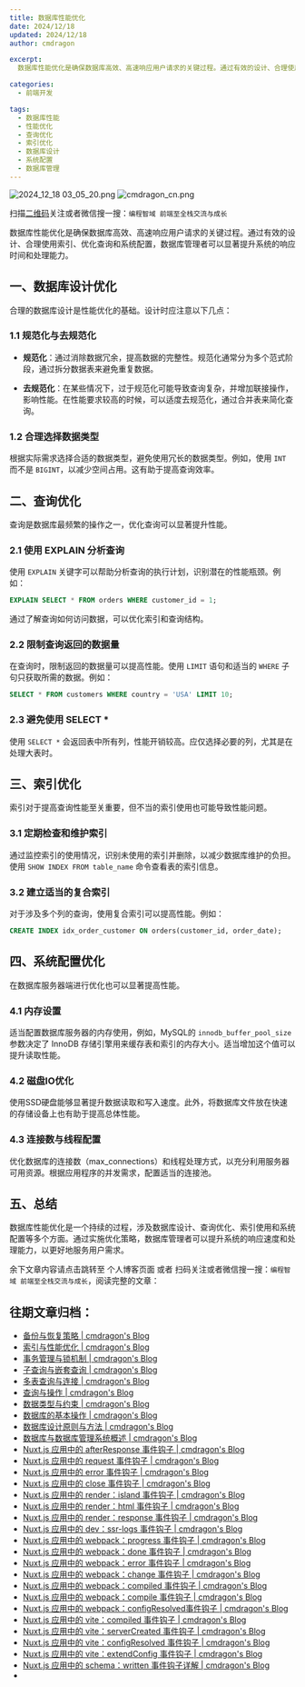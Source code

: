 ```yaml
---
title: 数据库性能优化
date: 2024/12/18
updated: 2024/12/18
author: cmdragon

excerpt:
  数据库性能优化是确保数据库高效、高速响应用户请求的关键过程。通过有效的设计、合理使用索引、优化查询和系统配置，数据库管理者可以显著提升系统的响应时间和处理能力。

categories:
  - 前端开发

tags:
  - 数据库性能
  - 性能优化
  - 查询优化
  - 索引优化
  - 数据库设计
  - 系统配置
  - 数据库管理
---
```


<img src="https://static.amd794.com/blog/images/2024_12_18 03_05_20.png@blog" title="2024_12_18 03_05_20.png" alt="2024_12_18 03_05_20.png"/>

<img src="https://api2.cmdragon.cn/upload/cmder/20250304_012821924.jpg" title="cmdragon_cn.png" alt="cmdragon_cn.png"/>


扫描[二维码](https://api2.cmdragon.cn/upload/cmder/20250304_012821924.jpg)关注或者微信搜一搜：`编程智域 前端至全栈交流与成长`



数据库性能优化是确保数据库高效、高速响应用户请求的关键过程。通过有效的设计、合理使用索引、优化查询和系统配置，数据库管理者可以显著提升系统的响应时间和处理能力。



## 一、数据库设计优化

合理的数据库设计是性能优化的基础。设计时应注意以下几点：

### 1.1 规范化与去规范化

- **规范化**：通过消除数据冗余，提高数据的完整性。规范化通常分为多个范式阶段，通过拆分数据表来避免重复数据。

- **去规范化**：在某些情况下，过于规范化可能导致查询复杂，并增加联接操作，影响性能。在性能要求较高的时候，可以适度去规范化，通过合并表来简化查询。

### 1.2 合理选择数据类型

根据实际需求选择合适的数据类型，避免使用冗长的数据类型。例如，使用 `INT` 而不是 `BIGINT`，以减少空间占用。这有助于提高查询效率。

## 二、查询优化

查询是数据库最频繁的操作之一，优化查询可以显著提升性能。

### 2.1 使用 EXPLAIN 分析查询

使用 `EXPLAIN` 关键字可以帮助分析查询的执行计划，识别潜在的性能瓶颈。例如：

```sql
EXPLAIN SELECT * FROM orders WHERE customer_id = 1;
```

通过了解查询如何访问数据，可以优化索引和查询结构。

### 2.2 限制查询返回的数据量

在查询时，限制返回的数据量可以提高性能。使用 `LIMIT` 语句和适当的 `WHERE` 子句只获取所需的数据。例如：

```sql
SELECT * FROM customers WHERE country = 'USA' LIMIT 10;
```

### 2.3 避免使用 SELECT *

使用 `SELECT *` 会返回表中所有列，性能开销较高。应仅选择必要的列，尤其是在处理大表时。

## 三、索引优化

索引对于提高查询性能至关重要，但不当的索引使用也可能导致性能问题。

### 3.1 定期检查和维护索引

通过监控索引的使用情况，识别未使用的索引并删除，以减少数据库维护的负担。使用 `SHOW INDEX FROM table_name` 命令查看表的索引信息。

### 3.2 建立适当的复合索引

对于涉及多个列的查询，使用复合索引可以提高性能。例如：

```sql
CREATE INDEX idx_order_customer ON orders(customer_id, order_date);
```

## 四、系统配置优化

在数据库服务器端进行优化也可以显著提高性能。

### 4.1 内存设置

适当配置数据库服务器的内存使用，例如，MySQL的 `innodb_buffer_pool_size` 参数决定了 InnoDB 存储引擎用来缓存表和索引的内存大小。适当增加这个值可以提升读取性能。

### 4.2 磁盘IO优化

使用SSD硬盘能够显著提升数据读取和写入速度。此外，将数据库文件放在快速的存储设备上也有助于提高总体性能。

### 4.3 连接数与线程配置

优化数据库的连接数（max_connections）和线程处理方式，以充分利用服务器可用资源。根据应用程序的并发需求，配置适当的连接池。

## 五、总结

数据库性能优化是一个持续的过程，涉及数据库设计、查询优化、索引使用和系统配置等多个方面。通过实施优化策略，数据库管理者可以提升系统的响应速度和处理能力，以更好地服务用户需求。

余下文章内容请点击跳转至 个人博客页面 或者 扫码关注或者微信搜一搜：`编程智域 前端至全栈交流与成长`，阅读完整的文章：

## 往期文章归档：

- [备份与恢复策略 | cmdragon's Blog](https://blog.cmdragon.cn/posts/0f3edf9550ac/)
- [索引与性能优化 | cmdragon's Blog](https://blog.cmdragon.cn/posts/0fd4e9a4123a/)
- [事务管理与锁机制 | cmdragon's Blog](https://blog.cmdragon.cn/posts/21e8e33b5a0c/)
- [子查询与嵌套查询 | cmdragon's Blog](https://blog.cmdragon.cn/posts/ef7711d5077d/)
- [多表查询与连接 | cmdragon's Blog](https://blog.cmdragon.cn/posts/cbc5ebea2633/)
- [查询与操作 | cmdragon's Blog](https://blog.cmdragon.cn/posts/45016c6a3d2d/)
- [数据类型与约束 | cmdragon's Blog](https://blog.cmdragon.cn/posts/1aff87ac2263/)
- [数据库的基本操作 | cmdragon's Blog](https://blog.cmdragon.cn/posts/541c699d86de/)
- [数据库设计原则与方法 | cmdragon's Blog](https://blog.cmdragon.cn/posts/daf29831e102/)
- [数据库与数据库管理系统概述 | cmdragon's Blog](https://blog.cmdragon.cn/posts/dc1046549846/)
- [Nuxt.js 应用中的 afterResponse 事件钩子 | cmdragon's Blog](https://blog.cmdragon.cn/posts/d64fddbcad54/)
- [Nuxt.js 应用中的 request 事件钩子 | cmdragon's Blog](https://blog.cmdragon.cn/posts/0c461d69ac0d/)
- [Nuxt.js 应用中的 error 事件钩子 | cmdragon's Blog](https://blog.cmdragon.cn/posts/1bd4e4574b1a/)
- [Nuxt.js 应用中的 close 事件钩子 | cmdragon's Blog](https://blog.cmdragon.cn/posts/0bb0cade5fa2/)
- [Nuxt.js 应用中的 render：island 事件钩子 | cmdragon's Blog](https://blog.cmdragon.cn/posts/47bf55a8b641/)
- [Nuxt.js 应用中的 render：html 事件钩子 | cmdragon's Blog](https://blog.cmdragon.cn/posts/0f91c080fd2c/)
- [Nuxt.js 应用中的 render：response 事件钩子 | cmdragon's Blog](https://blog.cmdragon.cn/posts/3ce5250cec36/)
- [Nuxt.js 应用中的 dev：ssr-logs 事件钩子 | cmdragon's Blog](https://blog.cmdragon.cn/posts/1b63f35eebe8/)
- [Nuxt.js 应用中的 webpack：progress 事件钩子 | cmdragon's Blog](https://blog.cmdragon.cn/posts/533d23bcbe61/)
- [Nuxt.js 应用中的 webpack：done 事件钩子 | cmdragon's Blog](https://blog.cmdragon.cn/posts/3e8fa49cbd4b/)
- [Nuxt.js 应用中的 webpack：error 事件钩子 | cmdragon's Blog](https://blog.cmdragon.cn/posts/0fb47ad58e14/)
- [Nuxt.js 应用中的 webpack：change 事件钩子 | cmdragon's Blog](https://blog.cmdragon.cn/posts/43a57e843f48/)
- [Nuxt.js 应用中的 webpack：compiled 事件钩子 | cmdragon's Blog](https://blog.cmdragon.cn/posts/0b6ec5ce3d59/)
- [Nuxt.js 应用中的 webpack：compile 事件钩子 | cmdragon's Blog](https://blog.cmdragon.cn/posts/7336c7f0809e/)
- [Nuxt.js 应用中的 webpack：configResolved事件钩子 | cmdragon's Blog](https://blog.cmdragon.cn/posts/afe62aeeaf6f/)
- [Nuxt.js 应用中的 vite：compiled 事件钩子 | cmdragon's Blog](https://blog.cmdragon.cn/posts/973541933f38/)
- [Nuxt.js 应用中的 vite：serverCreated 事件钩子 | cmdragon's Blog](https://blog.cmdragon.cn/posts/ab7710befd8e/)
- [Nuxt.js 应用中的 vite：configResolved 事件钩子 | cmdragon's Blog](https://blog.cmdragon.cn/posts/1266785cead8/)
- [Nuxt.js 应用中的 vite：extendConfig 事件钩子 | cmdragon's Blog](https://blog.cmdragon.cn/posts/e1ea2c9a1566/)
- [Nuxt.js 应用中的 schema：written 事件钩子详解 | cmdragon's Blog](https://blog.cmdragon.cn/posts/11121d82a55c/)
-

